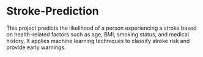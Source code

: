 # Stroke-Prediction
This project predicts the likelihood of a person experiencing a stroke based on health-related factors such as age, BMI, smoking status, and medical history. It applies machine learning techniques to classify stroke risk and provide early warnings.
